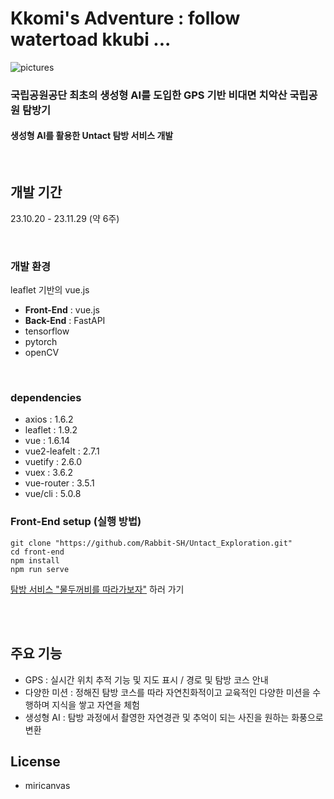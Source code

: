 # Kkomi's Adventure : follow watertoad kkubi ...

![pictures](https://github.com/Rabbit-SH/Untact_Exploration/assets/112822303/16309e2e-a6c7-4db9-856e-97036fda7d07)

### **국립공원공단 최초의 생성형 AI를 도입한 GPS 기반 비대면 치악산 국립공원 탐방기**
#### 생성형 AI를 활용한 Untact 탐방 서비스 개발
<br>


## 개발 기간
23.10.20 - 23.11.29 (약 6주)

<br>

### 개발 환경
leaflet 기반의 vue.js
- **Front-End** : vue.js
- **Back-End** : FastAPI
- tensorflow
- pytorch
- openCV
<br>

### dependencies
- axios : 1.6.2
- leaflet : 1.9.2
- vue : 1.6.14
- vue2-leafelt : 2.7.1
- vuetify : 2.6.0
- vuex : 3.6.2
- vue-router : 3.5.1
- vue/cli : 5.0.8

### Front-End setup (실행 방법)

    git clone "https://github.com/Rabbit-SH/Untact_Exploration.git"
    cd front-end
    npm install
    npm run serve

[탐방 서비스 "물두꺼비를 따라가보자"](https://hyeoong.github.io/watertoad) 하러 가기

<br>
<br>

## 주요 기능
- GPS : 실시간 위치 추적 기능 및 지도 표시 / 경로 및 탐방 코스 안내
- 다양한 미션 : 정해진 탐방 코스를 따라 자연친화적이고 교육적인 다양한 미션을 수행하며 지식을 쌓고 자연을 체험
- 생성형 AI : 탐방 과정에서 촬영한 자연경관 및 추억이 되는 사진을 원하는 화풍으로 변환


## License
- miricanvas
